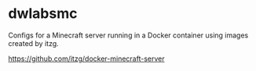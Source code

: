 # dwlabsmc
Configs for a Minecraft server running in a Docker container using images created by itzg.

https://github.com/itzg/docker-minecraft-server
